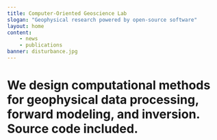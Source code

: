 ```yaml
---
title: Computer-Oriented Geoscience Lab
slogan: "Geophysical research powered by open-source software"
layout: home
content:
    - news
    - publications
banner: disturbance.jpg
---
```



<div class="home">
<h1>
We design computational methods for geophysical data processing, forward
modeling, and inversion. <b>Source code included.</b>
</h1>
</div>
